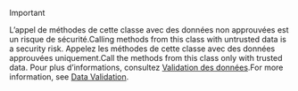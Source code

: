 > [!IMPORTANT]
> <span data-ttu-id="64216-101">L’appel de méthodes de cette classe avec des données non approuvées est un risque de sécurité.</span><span class="sxs-lookup"><span data-stu-id="64216-101">Calling methods from this class with untrusted data is a security risk.</span></span> <span data-ttu-id="64216-102">Appelez les méthodes de cette classe avec des données approuvées uniquement.</span><span class="sxs-lookup"><span data-stu-id="64216-102">Call the methods from this class only with trusted data.</span></span> <span data-ttu-id="64216-103">Pour plus d’informations, consultez [Validation des données](https://www.owasp.org/index.php/Data_Validation).</span><span class="sxs-lookup"><span data-stu-id="64216-103">For more information, see [Data Validation](https://www.owasp.org/index.php/Data_Validation).</span></span>